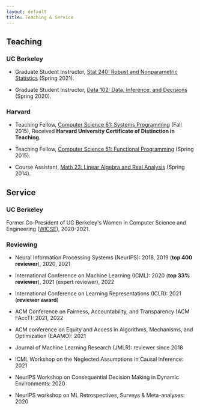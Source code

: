 ```yaml
---
layout: default
title: Teaching & Service
---
```


## Teaching

### UC Berkeley

* Graduate Student Instructor, [Stat 240: Robust and Nonparametric Statistics](https://www.stat.berkeley.edu/~jsteinhardt/stat240/index.html) (Spring 2021).

* Graduate Student Instructor, [Data 102: Data, Inference, and Decisions](https://classes.berkeley.edu/content/2020-spring-stat-102-001-lec-001) (Spring 2020).

### Harvard

* Teaching Fellow, [Computer Science 61: Systems Programming](https://curiosity.lib.harvard.edu/archived-harvard-university-online-course-catalogs-courses/catalog/26-cd8c6dd1a137d1e6bca19c182919d77d) (Fall 2015), Received **Harvard University Certificate of  Distinction in Teaching**.

* Teaching Fellow, [Computer Science 51: Functional Programming](https://curiosity.lib.harvard.edu/archived-harvard-university-online-course-catalogs-courses/catalog/26-31124f78ec3f66bd4aa69f48a5003c9c) (Spring 2015).

* Course Assistant, [Math 23: Linear Algebra and Real Analysis](https://curiosity.lib.harvard.edu/archived-harvard-university-online-course-catalogs-courses/catalog/26-af94335b9bd2e2f0c81be9af1b32ec82) (Spring 2014).

## Service

### UC Berkeley

Former Co-President of UC Berkeley's Women in Computer Science and Engineering ([WICSE](https://www-inst.eecs.berkeley.edu//~wicse/)), 2020-2021.

### Reviewing

* Neural Information Processing Systems (NeurIPS): 2018, 2019 (**top 400 reviewer**),
2020, 2021

* International Conference on Machine Learning (ICML): 2020 (**top 33% reviewer**),
2021 (expert reviewer), 2022

* International Conference on Learning Representations (ICLR): 2021 (**reviewer
award**)

* ACM Conference on Fairness, Accountability, and Transparency (ACM FAccT):
2021, 2022

* ACM conference on Equity and Access in Algorithms, Mechanisms, and Optimization (EAAMO): 2021

* Journal of Machine Learning Research (JMLR): reviewer since 2018

* ICML Workshop on the Neglected Assumptions in Causal Inference: 2021

* NeurIPS Workshop on Consequential Decision Making in Dynamic Environments:
2020

* NeurIPS workshop on ML Retrospectives, Surveys & Meta-analyses: 2020
 
